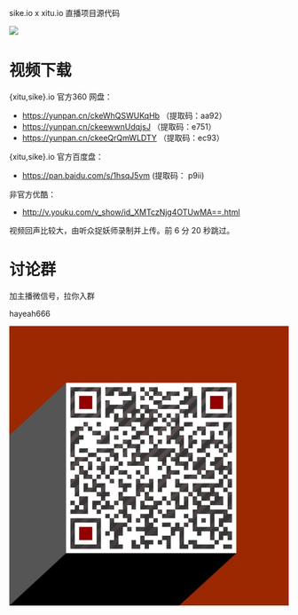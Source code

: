 sike.io x xitu.io 直播项目源代码

![](github-friends.jpg)



# 视频下载

{xitu,sike}.io 官方360 网盘：

+ https://yunpan.cn/ckeWhQSWUKqHb （提取码：aa92）
+ https://yunpan.cn/ckeewwnUdqjsJ （提取码：e751）
+ https://yunpan.cn/ckeeQrQmWLDTY （提取码：ec93）

{xitu,sike}.io 官方百度盘：

+ https://pan.baidu.com/s/1hsqJ5vm (提取码： p9ii)


非官方优酷：

+  http://v.youku.com/v_show/id_XMTczNjg4OTUwMA==.html

视频回声比较大，由听众捉妖师录制并上传。前 6 分 20 秒跳过。

# 讨论群

加主播微信号，拉你入群

hayeah666

![](hayeah666-qr.jpg)

